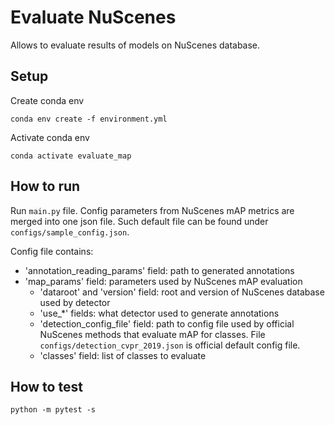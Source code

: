 # Evaluate NuScenes
Allows to evaluate results of models on NuScenes database.

## Setup

Create conda env
```
conda env create -f environment.yml
```

Activate conda env
```
conda activate evaluate_map
```

## How to run

Run ```main.py``` file. Config parameters from NuScenes mAP metrics are merged into one json file. Such default file can be found under ```configs/sample_config.json```.

Config file contains:
* 'annotation_reading_params' field: path to generated annotations
* 'map_params' field: parameters used by NuScenes mAP evaluation
  * 'dataroot' and 'version' field: root and version of NuScenes database used by detector
  * 'use_*' fields: what detector used to generate annotations
  * 'detection_config_file' field: path to config file used by official NuScenes methods that evaluate mAP for classes. File ```configs/detection_cvpr_2019.json``` is official default config file.
  * 'classes' field: list of classes to evaluate

## How to test
```
python -m pytest -s
```
